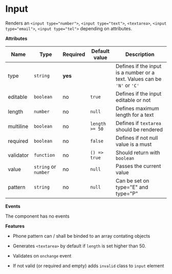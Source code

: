 # Input



Renders an `<input type="number">`, `<input type="text">`,  `<textarea>`, `<input type="email">`, `<input type="tel">` depending on attributes.



**Attributes**



| Name      | Type                 | Required | Default value       | Description                                                              |
|-----------|----------------------|----------|----------------------|--------------------------------------------------------------------------|
| type      | `string`             | **yes**  |                      | Defines if the input is a number or a text. Values can be `'N'` or `'C'` |
| editable  | `boolean`            | no       | `true`               | Defines if the input editable or not                                     |
| length    | `number`             | no       | `null`               | Defines maximum length for a text                                        |
| multiline | `boolean`            | no       | `length >= 50`       | Defines if `textarea` should be rendered                                 |
| required  | `boolean`            | no       | `false`              | Defines if not null value is a must                                      |
| validator | `function`           | no       | `() => true`         | Should return with `boolean`                                             |
| value     | `string` or `number` | no       | `null`               | Passes the current value                                                 |
| pattern   | `string`               | no       | `null`               |Can be set on type="E" and type="P"                                      |

**Events**



The component has no events



**Features**


- Phone pattern can / shall be binded to an array contating objects
- Generates `<textarea>` by default if `length` is set higher than 50.

- Validates on `onchange` event

- If not valid (or required and empty) adds `invalid` class to `input` element